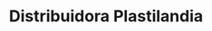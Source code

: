 ---
title: "Distribuidora Plastilandia"
url: /quetzaltenango/distribuidora-plastilandia/
shop: general
---